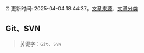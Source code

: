 :alarm_clock: 更新时间: 2025-04-04 18:44:37。[文章来源](/README.md)、[文章分类](/TAGS.md)

## Git、SVN


> 关键字：`Git`、`SVN`



